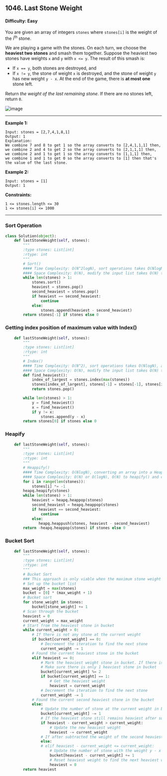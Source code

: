 ## 1046. Last Stone Weight

#### Difficulty: Easy

You are given an array of integers ```stones``` where ```stones[i]``` is the weight of the i<sup>th</sup> stone.

We are playing a game with the stones. On each turn, we choose the __heaviest two stones__ and smash them together. Suppose the heaviest two stones have weights ```x``` and ```y``` with ```x <= y```. The result of this smash is:

- If ```x == y```, both stones are destroyed, and
- If ```x != y```, the stone of weight ```x``` is destroyed, and the stone of weight ```y``` has new weight ```y - x```.
At the end of the game, there is __at most one__ stone left.

Return _the weight of the last remaining stone_. If there are no stones left, return ```0```.

![image](https://user-images.githubusercontent.com/35042430/207638530-a4384603-899f-401a-8c98-a348b4d1a527.png)

---

__Example 1:__

```
Input: stones = [2,7,4,1,8,1]
Output: 1
Explanation: 
We combine 7 and 8 to get 1 so the array converts to [2,4,1,1,1] then,
we combine 2 and 4 to get 2 so the array converts to [2,1,1,1] then,
we combine 2 and 1 to get 1 so the array converts to [1,1,1] then,
we combine 1 and 1 to get 0 so the array converts to [1] then that's the value of the last stone.
```

__Example 2:__

```
Input: stones = [1]
Output: 1
```

__Constraints:__

```
1 <= stones.length <= 30
1 <= stones[i] <= 1000
```

---

### Sort Operation

```Python
class Solution(object):
    def lastStoneWeight(self, stones):
        """
        :type stones: List[int]
        :rtype: int
        """
        # Sort()
        #### Time Complexity: O(N^2logN), sort operations takes O(NlogN), sort inside the loop every time
        #### Space Complexity: O(N), modify the input list takes O(N) to O(1)        
        while len(stones) > 1:
            stones.sort()
            heaviest = stones.pop()
            second_heaviest = stones.pop()
            if heaviest == second_heaviest:
                continue
            else:
                stones.append(heaviest - second_heaviest)
        return stones[-1] if stones else 0
```

### Getting index position of maximum value with Index()

```Python
    def lastStoneWeight(self, stones):
        """
        :type stones: List[int]
        :rtype: int
        """
        # Index()
        #### Time Complexity: O(N^2), sort operations takes O(NlogN), adding the new stone N-1 times while looping through length N of input list
        #### Space Complexity: O(N), modify the input list takes O(N) to O(1)        
        def find_heaviest():
            index_of_largest = stones.index(max(stones))
            stones[index_of_largest], stones[-1] = stones[-1], stones[index_of_largest]
            return stones.pop()

        while len(stones) > 1:
            y = find_heaviest()
            x = find_heaviest()
            if y != x:
                stones.append(y - x)
        return stones[0] if stones else 0
```

### Heapify

```Python
    def lastStoneWeight(self, stones):
        """
        :type stones: List[int]
        :rtype: int
        """
        # Heappify()
        #### Time Complexity: O(NlogN), converting an array into a Heap takes O(N), heappop() and heappush() takes O(logN) time while looping through length N of input list
        #### Space Complexity: O(N) or O(log⁡N), O(N) to heapify() and create priority_queue
        for i in range(len(stones)):
            stones[i] *= -1
        heapq.heapify(stones)
        while len(stones) > 1:
            heaviest = heapq.heappop(stones)
            second_heaviest = heapq.heappop(stones)
            if heaviest == second_heaviest:
                continue
            else:
               heapq.heappush(stones, heaviest - second_heaviest)
        return -heapq.heappop(stones) if stones else 0
```

### Bucket Sort

```Python
    def lastStoneWeight(self, stones):
        """
        :type stones: List[int]
        :rtype: int
        """
        # Bucket Sort
        ### This approach is only viable when the maximum stone weight is small, or is at least smaller than the number of stones.
        # Set up the bucket list
        max_weight = max(stones)
        bucket = [0] * (max_weight + 1)
        # Bucket sort
        for stone_weight in stones:
            bucket[stone_weight] += 1
        # Scan through the bucket
        heaviest = 0
        current_weight = max_weight
        # Start from the heaviest stone in bucket
        while current_weight > 0:
            # If there is not any stone at the current weight
            if bucket[current_weight] == 0:
                # Decrement the iteration to find the next stone
                current_weight -= 1
            # Found the current heaviest stone in the bucket
            elif heaviest == 0:
                # Mark the heaviest weight stone in bucket. If there is an even number of same heaviest weight stones, they are canceled out. Otherwise, if there is an odd number
                # Make sure there is only 1 heaviest stone in bucket
                bucket[current_weight] %= 2
                if bucket[current_weight] == 1:
                    # Get the heaviest weight
                    heaviest = current_weight
                # Decrement the iteration to find the next stone
                current_weight -= 1
            # Found the current second heaviest stone in the bucket
            else:
                # Update the number of stone at the current weight in bucket
                bucket[current_weight] -= 1
                # If the heaviest stone still remains heaviest after subtracted the weight of the second heaviest stone
                if heaviest - current_weight > current_weight:
                    # Update the new heaviest weight
                    heaviest -= current_weight
                # If after subtracted the weight of the second heaviest stone, the remaining weight is not heaviest in the bucket
                else:
                # elif heaviest - current_weight <= current_weight:
                    # Update the number of stone with the weight y - x after the smash in the bucket
                    bucket[heaviest - current_weight] += 1
                    # Reset heaviest weight to find the next heaviest weight stone
                    heaviest = 0
        return heaviest
```






